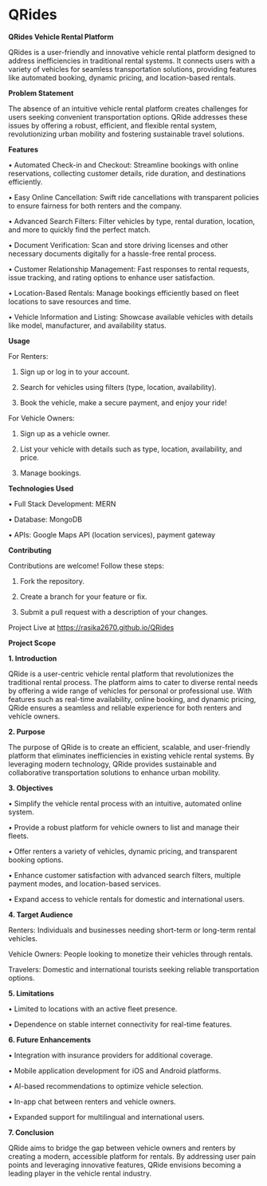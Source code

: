 # QRides
**QRides Vehicle Rental Platform**

QRides is a user-friendly and innovative vehicle rental platform designed to address inefficiencies in traditional rental systems. It connects users with a variety of vehicles for seamless transportation solutions, providing features like automated booking, dynamic pricing, and location-based rentals.

**Problem Statement**

The absence of an intuitive vehicle rental platform creates challenges for users seeking convenient transportation options. QRide addresses these issues by offering a robust, efficient, and flexible rental system, revolutionizing urban mobility and fostering sustainable travel solutions.

**Features**

•	Automated Check-in and Checkout: Streamline bookings with online reservations, collecting customer details, ride duration, and destinations efficiently.

•	Easy Online Cancellation: Swift ride cancellations with transparent policies to ensure fairness for both renters and the company.

•	Advanced Search Filters: Filter vehicles by type, rental duration, location, and more to quickly find the perfect match.

•	Document Verification: Scan and store driving licenses and other necessary documents digitally for a hassle-free rental process.

•	Customer Relationship Management: Fast responses to rental requests, issue tracking, and rating options to enhance user satisfaction.

•	Location-Based Rentals: Manage bookings efficiently based on fleet locations to save resources and time.

•	Vehicle Information and Listing: Showcase available vehicles with details like model, manufacturer, and availability status.

**Usage**

For Renters:

1.	Sign up or log in to your account.
  
2.	Search for vehicles using filters (type, location, availability).

3.	Book the vehicle, make a secure payment, and enjoy your ride!

For Vehicle Owners:

1.	Sign up as a vehicle owner.

2.	List your vehicle with details such as type, location, availability, and price.

3.	Manage bookings.

**Technologies Used**

•	Full Stack Development: MERN

•	Database: MongoDB

•	APIs: Google Maps API (location services),  payment gateway

**Contributing**

Contributions are welcome! Follow these steps:

1.	Fork the repository.

2.	Create a branch for your feature or fix.

3.	Submit a pull request with a description of your changes.


Project Live at https://rasika2670.github.io/QRides

**Project Scope**

**1. Introduction**

QRide is a user-centric vehicle rental platform that revolutionizes the traditional rental process. The platform aims to cater to diverse rental needs by offering a wide range of vehicles for personal or professional use. With features such as real-time availability, online booking, and dynamic pricing, QRide ensures a seamless and reliable experience for both renters and vehicle owners.

**2. Purpose**

The purpose of QRide is to create an efficient, scalable, and user-friendly platform that eliminates inefficiencies in existing vehicle rental systems. By leveraging modern technology, QRide provides sustainable and collaborative transportation solutions to enhance urban mobility.

**3. Objectives**

•	Simplify the vehicle rental process with an intuitive, automated online system.

•	Provide a robust platform for vehicle owners to list and manage their fleets.

•	Offer renters a variety of vehicles, dynamic pricing, and transparent booking options.

•	Enhance customer satisfaction with advanced search filters, multiple payment modes, and location-based services.

•	Expand access to vehicle rentals for domestic and international users.

**4. Target Audience**

Renters: Individuals and businesses needing short-term or long-term rental vehicles.

Vehicle Owners: People looking to monetize their vehicles through rentals.

Travelers: Domestic and international tourists seeking reliable transportation options.

**5. Limitations**

•	Limited to locations with an active fleet presence.

•	Dependence on stable internet connectivity for real-time features.

**6. Future Enhancements**

•	Integration with insurance providers for additional coverage.

•	Mobile application development for iOS and Android platforms.

•	AI-based recommendations to optimize vehicle selection.

•	In-app chat between renters and vehicle owners.

•	Expanded support for multilingual and international users.

**7. Conclusion**

QRide aims to bridge the gap between vehicle owners and renters by creating a modern, accessible platform for rentals. By addressing user pain points and leveraging innovative features, QRide envisions becoming a leading player in the vehicle rental industry.

